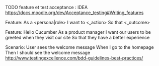 TODO feature et test acceptance :
IDEA https://docs.moodle.org/dev/Acceptance_testing#Writing_features

Feature: <feature title>
  As a <persona|role>
  I want to <_action>
  So that <_outcome>

Feature: Hello Cucumber
  As a product manager
  I want our users to be greeted when they visit our site
  So that they have a better experience

  Scenario: User sees the welcome message
    When I go to the homepage
    Then I should see the welcome message
http://www.testingexcellence.com/bdd-guidelines-best-practices/

